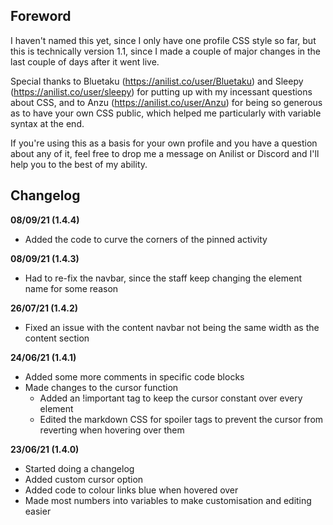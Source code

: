 ## **Foreword**

I haven't named this yet, since I only have one profile CSS style so far, but this is technically version 1.1,
since I made a couple of major changes in the last couple of days after it went live.

Special thanks to Bluetaku (https://anilist.co/user/Bluetaku) and Sleepy (https://anilist.co/user/sleepy) for putting up
with my incessant questions about CSS, and to Anzu (https://anilist.co/user/Anzu) for being so generous as to have your own
CSS public, which helped me particularly with variable syntax at the end.

If you're using this as a basis for your own profile and you have a question about any of it, feel free to drop me a message
on Anilist or Discord and I'll help you to the best of my ability.

## **Changelog**

**08/09/21 (1.4.4)**
- Added the code to curve the corners of the pinned activity

**08/09/21 (1.4.3)**
- Had to re-fix the navbar, since the staff keep changing the element name for some reason

**26/07/21 (1.4.2)**
- Fixed an issue with the content navbar not being the same width as the content section

**24/06/21 (1.4.1)**
- Added some more comments in specific code blocks
- Made changes to the cursor function
    - Added an !important tag to keep the cursor constant over every element
    - Edited the markdown CSS for spoiler tags to prevent the cursor from reverting when hovering over them

**23/06/21 (1.4.0)**
- Started doing a changelog
- Added custom cursor option
- Added code to colour links blue when hovered over
- Made most numbers into variables to make customisation and editing easier

